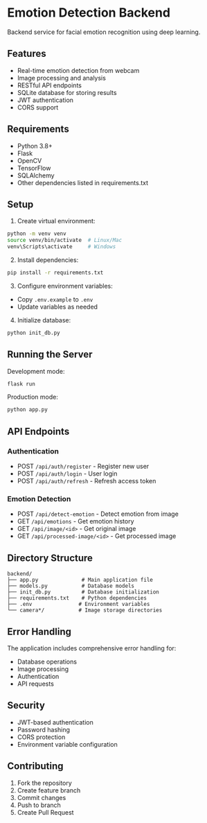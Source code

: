 # Emotion Detection Backend

Backend service for facial emotion recognition using deep learning.

## Features

- Real-time emotion detection from webcam
- Image processing and analysis
- RESTful API endpoints
- SQLite database for storing results
- JWT authentication
- CORS support

## Requirements

- Python 3.8+
- Flask
- OpenCV
- TensorFlow
- SQLAlchemy
- Other dependencies listed in requirements.txt

## Setup

1. Create virtual environment:
```bash
python -m venv venv
source venv/bin/activate  # Linux/Mac
venv\Scripts\activate     # Windows
```

2. Install dependencies:
```bash
pip install -r requirements.txt
```

3. Configure environment variables:
- Copy `.env.example` to `.env`
- Update variables as needed

4. Initialize database:
```bash
python init_db.py
```

## Running the Server

Development mode:
```bash
flask run
```

Production mode:
```bash
python app.py
```

## API Endpoints

### Authentication
- POST `/api/auth/register` - Register new user
- POST `/api/auth/login` - User login
- POST `/api/auth/refresh` - Refresh access token

### Emotion Detection
- POST `/api/detect-emotion` - Detect emotion from image
- GET `/api/emotions` - Get emotion history
- GET `/api/image/<id>` - Get original image
- GET `/api/processed-image/<id>` - Get processed image

## Directory Structure

```
backend/
├── app.py              # Main application file
├── models.py           # Database models
├── init_db.py          # Database initialization
├── requirements.txt    # Python dependencies
├── .env               # Environment variables
└── camera*/           # Image storage directories
```

## Error Handling

The application includes comprehensive error handling for:
- Database operations
- Image processing
- Authentication
- API requests

## Security

- JWT-based authentication
- Password hashing
- CORS protection
- Environment variable configuration

## Contributing

1. Fork the repository
2. Create feature branch
3. Commit changes
4. Push to branch
5. Create Pull Request 